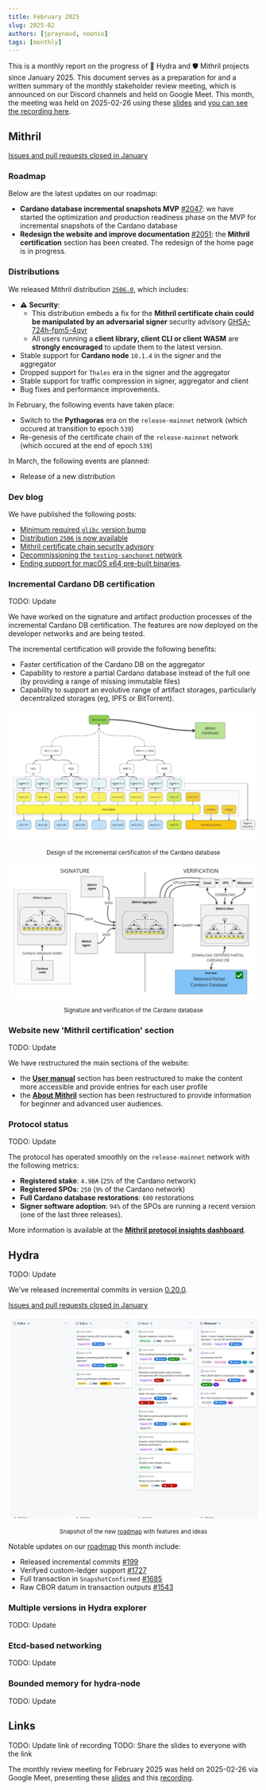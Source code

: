 ```yaml
---
title: February 2025
slug: 2025-02
authors: [jpraynaud, noonio]
tags: [monthly]
---
```


This is a monthly report on the progress of 🐲 Hydra and 🛡 Mithril projects since January 2025. This document serves as a preparation for and a written summary of the monthly stakeholder review meeting, which is announced on our Discord channels and held on Google Meet. This month, the meeting was held on 2025-02-26 using these [slides][slides] and [you can see the recording here][recording].

## Mithril

[Issues and pull requests closed in January](https://github.com/input-output-hk/mithril/issues?q=is%3Aclosed+sort%3Aupdated-desc+closed%3A2025-02-01..2025-02-28)

### Roadmap

Below are the latest updates on our roadmap:

- **Cardano database incremental snapshots MVP** [#2047](https://github.com/input-output-hk/mithril/issues/2047): we have started the optimization and production readiness phase on the MVP for incremental snapshots of the Cardano database
- **Redesign the website and improve documentation** [#2051](https://github.com/input-output-hk/mithril/issues/2051): the **Mithril certification** section has been created. The redesign of the home page is in progress.

### Distributions

We released Mithril distribution [`2506.0`](https://github.com/input-output-hk/mithril/releases/tag/2506.0), which includes:

- ⚠️ **Security**:
  - This distribution embeds a fix for the **Mithril certificate chain could be manipulated by an adversarial signer** security advisory [GHSA-724h-fpm5-4qvr](https://github.com/input-output-hk/mithril/security/advisories/GHSA-724h-fpm5-4qvr)
  - All users running a **client library, client CLI or client WASM** are **strongly encouraged** to update them to the latest version.
- Stable support for **Cardano node** `10.1.4` in the signer and the aggregator
- Dropped support for `Thales` era in the signer and the aggregator
- Stable support for traffic compression in signer, aggregator and client
- Bug fixes and performance improvements.

In February, the following events have taken place:

- Switch to the **Pythagoras** era on the `release-mainnet` network (which occured at transition to epoch `539`)
- Re-genesis of the certificate chain of the `release-mainnet` network (which occured at the end of epoch `539`)

In March, the following events are planned:

- Release of a new distribution

### Dev blog

We have published the following posts:

- [Minimum required `glibc` version bump](https://mithril.network/doc/dev-blog/2025/02/04/glibc-minimum-requirement-change)
- [Distribution `2506` is now available](https://mithril.network/doc/dev-blog/2025/02/14/distribution-2506)
- [Mithril certificate chain security advisory](https://mithril.network/doc/dev-blog/2025/02/14/client-security-advisory)
- [Decommissioning the `testing‑sanchonet` network](https://mithril.network/doc/dev-blog/2025/02/18/testing-sanchonet-decommission)
- [Ending support for macOS x64 pre-built binaries](https://mithril.network/doc/dev-blog/2025/02/18/end-of-support-macos-x64).

### Incremental Cardano DB certification

TODO: Update

We have worked on the signature and artifact production processes of the incremental Cardano DB certification. The features are now deployed on the developer networks and are being tested.

The incremental certification will provide the following benefits:

- Faster certification of the Cardano DB on the aggregator
- Capability to restore a partial Cardano database instead of the full one (by providing a range of missing immutable files)
- Capability to support an evolutive range of artifact storages, particularly decentralized storages (eg, IPFS or BitTorrent).

![Design of the incremental certification of the Cardano database](./img/2025-01-mithril-cardano-db-incremental-certification.jpg)
<small><center>Design of the incremental certification of the Cardano database</center></small>

![Signature and verification of the Cardano database](./img/2025-01-mithril-cardano-db-incremental-signature-verification.jpg)
<small><center>Signature and verification of the Cardano database</center></small>

### Website new 'Mithril certification' section

TODO: Update

We have restructured the main sections of the website:

- the [**User manual**](https://mithril.network/doc/manual/welcome) section has been restructured to make the content more accessible and provide entries for each user profile
- the [**About Mithril**](https://mithril.network/doc/mithril/intro) section has been restructured to provide information for beginner and advanced user audiences.

### Protocol status

TODO: Update

The protocol has operated smoothly on the `release-mainnet` network with the following metrics:

- **Registered stake**: `4.9B₳` (`25%` of the Cardano network)
- **Registered SPOs**: `250` (`9%` of the Cardano network)
- **Full Cardano database restorations**: `600` restorations
- **Signer software adoption**: `94%` of the SPOs are running a recent version (one of the last three releases).

More information is available at the [**Mithril protocol insights dashboard**](https://lookerstudio.google.com/s/mbL23-8gibI).

## Hydra

TODO: Update

We've released incremental commits in version
[0.20.0](https://github.com/cardano-scaling/hydra/releases/tag/0.20.0).

[Issues and pull requests closed in January](https://github.com/cardano-scaling/hydra/issues?q=is%3Aclosed+sort%3Aupdated-desc+closed%3A2025-01-01..2025-01-31)

![The roadmap with features and ideas](./img/2025-01-hydra-roadmap.png)
<small><center>Snapshot of the new [roadmap](https://github.com/orgs/cardano-scaling/projects/7/views/1) with features and ideas</center></small>

Notable updates on our [roadmap](https://github.com/orgs/cardano-scaling/projects/7/views/1) this month include:

- Released incremental commits [#199](https://github.com/cardano-scaling/hydra/issues/199)
- Verifyed custom-ledger support [#1727](https://github.com/cardano-scaling/hydra/issues/1727)
- Full transaction in `SnapshotConfirmed` [#1685](https://github.com/cardano-scaling/hydra/pull/1685)
- Raw CBOR datum in transaction outputs [#1543](https://github.com/cardano-scaling/hydra/issues/1543)

### Multiple versions in Hydra explorer

TODO: Update

### Etcd-based networking

TODO: Update

### Bounded memory for hydra-node

TODO: Update

## Links

TODO: Update link of recording
TODO: Share the slides to everyone with the link

The monthly review meeting for February 2025 was held on 2025-02-26 via Google Meet,
presenting these [slides][slides] and this [recording][recording].

[slides]: https://docs.google.com/presentation/d/13f3H5QXzagiOB5JIy-7k2eZtsVWHGIo3bnWqMtRtyj0
[recording]: https://drive.google.com/file/d/1Hq2rYVB6xR-RNP5U0P_n2s8pAUbS2A_G/view?usp=drive_link
